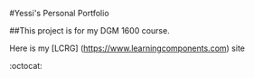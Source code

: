 
#Yessi's Personal Portfolio

##This project is for my DGM 1600 course.

Here is my [LCRG] (https://www.learningcomponents.com) site

:octocat: